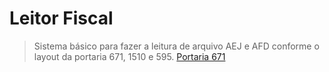 # Leitor Fiscal
> Sistema básico para fazer a leitura de arquivo AEJ e AFD conforme o layout da portaria 671, 1510 e 595.
[Portaria 671](https://in.gov.br/en/web/dou/-/portaria-359094139)
